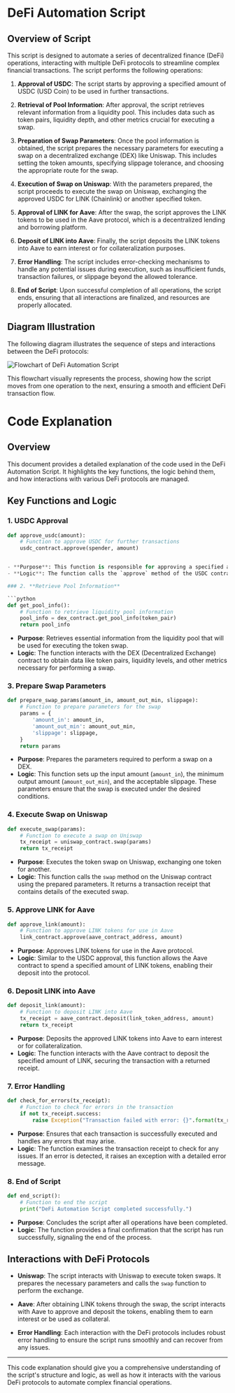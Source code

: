 # DeFi Automation Script

## Overview of Script

This script is designed to automate a series of decentralized finance (DeFi) operations, interacting with multiple DeFi protocols to streamline complex financial transactions. The script performs the following operations:

1. **Approval of USDC**: The script starts by approving a specified amount of USDC (USD Coin) to be used in further transactions.
   
2. **Retrieval of Pool Information**: After approval, the script retrieves relevant information from a liquidity pool. This includes data such as token pairs, liquidity depth, and other metrics crucial for executing a swap.
   
3. **Preparation of Swap Parameters**: Once the pool information is obtained, the script prepares the necessary parameters for executing a swap on a decentralized exchange (DEX) like Uniswap. This includes setting the token amounts, specifying slippage tolerance, and choosing the appropriate route for the swap.

4. **Execution of Swap on Uniswap**: With the parameters prepared, the script proceeds to execute the swap on Uniswap, exchanging the approved USDC for LINK (Chainlink) or another specified token.
   
5. **Approval of LINK for Aave**: After the swap, the script approves the LINK tokens to be used in the Aave protocol, which is a decentralized lending and borrowing platform.
   
6. **Deposit of LINK into Aave**: Finally, the script deposits the LINK tokens into Aave to earn interest or for collateralization purposes.

7. **Error Handling**: The script includes error-checking mechanisms to handle any potential issues during execution, such as insufficient funds, transaction failures, or slippage beyond the allowed tolerance.

8. **End of Script**: Upon successful completion of all operations, the script ends, ensuring that all interactions are finalized, and resources are properly allocated.

## Diagram Illustration

The following diagram illustrates the sequence of steps and interactions between the DeFi protocols:

![Flowchart of DeFi Automation Script](Sampleimage/Image.png)

This flowchart visually represents the process, showing how the script moves from one operation to the next, ensuring a smooth and efficient DeFi transaction flow.


# Code Explanation

## Overview

This document provides a detailed explanation of the code used in the DeFi Automation Script. It highlights the key functions, the logic behind them, and how interactions with various DeFi protocols are managed.

## Key Functions and Logic

### 1. **USDC Approval**

```python
def approve_usdc(amount):
    # Function to approve USDC for further transactions
    usdc_contract.approve(spender, amount)


- **Purpose**: This function is responsible for approving a specified amount of USDC to be used in subsequent DeFi operations.
- **Logic**: The function calls the `approve` method of the USDC contract, allowing a designated `spender` to spend the specified `amount` of USDC on behalf of the user.

### 2. **Retrieve Pool Information**

```python
def get_pool_info():
    # Function to retrieve liquidity pool information
    pool_info = dex_contract.get_pool_info(token_pair)
    return pool_info
```

- **Purpose**: Retrieves essential information from the liquidity pool that will be used for executing the token swap.
- **Logic**: The function interacts with the DEX (Decentralized Exchange) contract to obtain data like token pairs, liquidity levels, and other metrics necessary for performing a swap.

### 3. **Prepare Swap Parameters**

```python
def prepare_swap_params(amount_in, amount_out_min, slippage):
    # Function to prepare parameters for the swap
    params = {
        'amount_in': amount_in,
        'amount_out_min': amount_out_min,
        'slippage': slippage,
    }
    return params
```

- **Purpose**: Prepares the parameters required to perform a swap on a DEX.
- **Logic**: This function sets up the input amount (`amount_in`), the minimum output amount (`amount_out_min`), and the acceptable slippage. These parameters ensure that the swap is executed under the desired conditions.

### 4. **Execute Swap on Uniswap**

```python
def execute_swap(params):
    # Function to execute a swap on Uniswap
    tx_receipt = uniswap_contract.swap(params)
    return tx_receipt
```

- **Purpose**: Executes the token swap on Uniswap, exchanging one token for another.
- **Logic**: This function calls the `swap` method on the Uniswap contract using the prepared parameters. It returns a transaction receipt that contains details of the executed swap.

### 5. **Approve LINK for Aave**

```python
def approve_link(amount):
    # Function to approve LINK tokens for use in Aave
    link_contract.approve(aave_contract_address, amount)
```

- **Purpose**: Approves LINK tokens for use in the Aave protocol.
- **Logic**: Similar to the USDC approval, this function allows the Aave contract to spend a specified amount of LINK tokens, enabling their deposit into the protocol.

### 6. **Deposit LINK into Aave**

```python
def deposit_link(amount):
    # Function to deposit LINK into Aave
    tx_receipt = aave_contract.deposit(link_token_address, amount)
    return tx_receipt
```

- **Purpose**: Deposits the approved LINK tokens into Aave to earn interest or for collateralization.
- **Logic**: The function interacts with the Aave contract to deposit the specified amount of LINK, securing the transaction with a returned receipt.

### 7. **Error Handling**

```python
def check_for_errors(tx_receipt):
    # Function to check for errors in the transaction
    if not tx_receipt.success:
        raise Exception("Transaction failed with error: {}".format(tx_receipt.error_message))
```

- **Purpose**: Ensures that each transaction is successfully executed and handles any errors that may arise.
- **Logic**: The function examines the transaction receipt to check for any issues. If an error is detected, it raises an exception with a detailed error message.

### 8. **End of Script**

```python
def end_script():
    # Function to end the script
    print("DeFi Automation Script completed successfully.")
```

- **Purpose**: Concludes the script after all operations have been completed.
- **Logic**: The function provides a final confirmation that the script has run successfully, signaling the end of the process.

## Interactions with DeFi Protocols

- **Uniswap**: The script interacts with Uniswap to execute token swaps. It prepares the necessary parameters and calls the `swap` function to perform the exchange.

- **Aave**: After obtaining LINK tokens through the swap, the script interacts with Aave to approve and deposit the tokens, enabling them to earn interest or be used as collateral.

- **Error Handling**: Each interaction with the DeFi protocols includes robust error handling to ensure the script runs smoothly and can recover from any issues.

---

This code explanation should give you a comprehensive understanding of the script's structure and logic, as well as how it interacts with the various DeFi protocols to automate complex financial operations.
```

